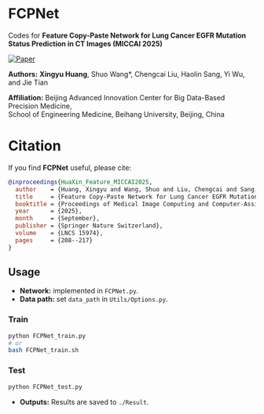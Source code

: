 # FCPNet




Codes for **Feature Copy-Paste Network for Lung Cancer EGFR Mutation Status Prediction in CT Images (MICCAI 2025)**  


[![Paper](https://img.shields.io/badge/Paper-Springer%20LNCS-blue)](https://link.springer.com/chapter/10.1007/978-3-032-05182-0_21)

**Authors:** **Xingyu Huang**, Shuo Wang*, Chengcai Liu, Haolin Sang, Yi Wu, and Jie Tian  

**Affiliation:** Beijing Advanced Innovation Center for Big Data-Based Precision Medicine,  
School of Engineering Medicine, Beihang University, Beijing, China



# Citation
If you find **FCPNet** useful, please cite:

```bibtex
@inproceedings{HuaXin_Feature_MICCAI2025,
  author    = {Huang, Xingyu and Wang, Shuo and Liu, Chengcai and Sang, Haolin and Wu, Yi and Tian, Jie},
  title     = {Feature Copy-Paste Network for Lung Cancer EGFR Mutation Status Prediction in CT Images},
  booktitle = {Proceedings of Medical Image Computing and Computer-Assisted Intervention (MICCAI)},
  year      = {2025},
  month     = {September},
  publisher = {Springer Nature Switzerland},
  volume    = {LNCS 15974},
  pages     = {208--217}
}
```
## Usage

- **Network:** implemented in `FCPNet.py`.
- **Data path:** set `data_path` in `Utils/Options.py`.

### Train
```bash
python FCPNet_train.py
# or
bash FCPNet_train.sh
```

### Test
```bash
python FCPNet_test.py
```

- **Outputs:** Results are saved to `./Result`.
